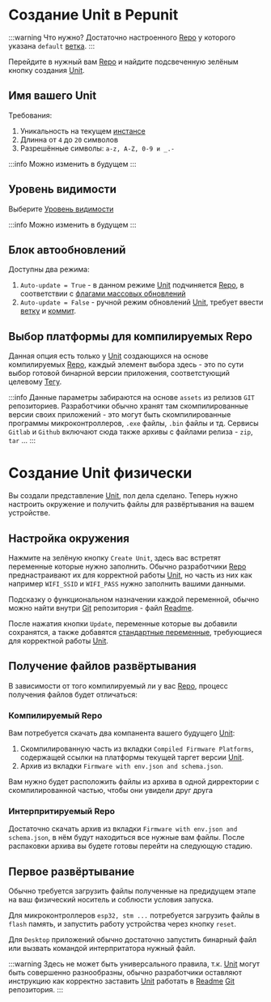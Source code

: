 # Создание Unit в Pepunit

:::warning Что нужно?
Достаточно настроенного [Repo](/definitions#repo) у которого указана `default` [ветка](/definitions#git-branch).
:::

Перейдите в нужный вам [Repo](/definitions#repo) и найдите подсвеченную зелёным кнопку создания [Unit](/definitions#unit).

## Имя вашего Unit

Требования:
1. Уникальность на текущем [инстансе](/definitions#instance)
1. Длинна от `4` до `20` символов
1. Разрешённые символы: `a-z, A-Z, 0-9 и _.-`

:::info
Можно изменить в будущем
:::

## Уровень видимости
Выберите [Уровень видимости](/mechanics/visibility)

:::info
Можно изменить в будущем
:::

## Блок автообновлений

Доступны два режима:
1. `Auto-update = True` - в данном режиме [Unit](/definitions#unit) подчиняется [Repo](/definitions#repo), в соответствии с [флагами массовых обновлений](/user/settings-repo.md#флаги-массовых-обновлении)
2. `Auto-update = False` - ручной режим обновлений [Unit](/definitions#unit), требует ввести [ветку](/definitions#git-branch) и [коммит](/definitions#git-commit).

## Выбор платформы для компилируемых Repo

Данная опция есть только у [Unit](/definitions#unit) создающихся на основе компилируемых [Repo](/definitions#repo), каждый элемент выбора здесь - это по сути выбор готовой бинарной версии приложения, соответстующий целевому [Тегу](/definitions#git-tag).

:::info
Данные параметры забираются на основе `assets` из релизов `GIT` репозиториев. Разработчики обычно хранят там скомпилированные версии своих приложений - это могут быть скомпилированные программы микроконтроллеров, `.exe` файлы, `.bin` файлы и тд. Сервисы `Gitlab` и `Github` включают сюда также архивы с файлами релиза - `zip`, `tar` ...
:::

# Создание Unit физически

Вы создали представление [Unit](/definitions#unit), пол дела сделано. Теперь нужно настроить окружение и получить файлы для развёртывания на вашем устройстве.

## Настройка окружения

Нажмите на зелёную кнопку `Create Unit`, здесь вас встретят переменные которые нужно заполнить. Обычно разработчики [Repo](/definitions#repo) преднастраивают их для корректной работы [Unit](/definitions#unit), но часть из них как например `WIFI_SSID` и `WIFI_PASS` нужно заполнить вашими данными.

Подсказку о функциональном назначении каждой переменной, обычно можно найти внутри [Git](/definitions#git) репозитория - файл [Readme](/definitions#readme-file).

После нажатия кнопки `Update`, переменные которые вы добавили сохранятся, а также добавятся [стандартные переменные](/developer/struct-env-json), требующиеся для корректной работы [Unit](/definitions#unit).

## Получение файлов развёртывания

В зависимости от того компилируемый ли у вас [Repo](/definitions#repo), процесс получения файлов будет отличаться:

### Компилируемый Repo

Вам потребуется скачать два компанента вашего будущего [Unit](/definitions#unit): 
1. Cкомпилированную часть из вкладки `Compiled Firmware Platforms`, содержащей ссылки на платформы текущей таргет версии [Unit](/definitions#unit).
1. Архив из вкладки `Firmware with env.json and schema.json`.

Вам нужно будет расположить файлы из архива в одной дирректории с скомпилированной частью, чтобы они увидели друг друга

### Интерпритируемый Repo

Достаточно скачать архив из вкладки `Firmware with env.json and schema.json`, в нём будут находиться все нужные вам файлы. После распаковки архива вы будете готовы перейти на следующую стадию.

## Первое развёртывание

Обычно требуется загрузить файлы полученные на предидущем этапе на ваш физический носитель и соблюсти условия запуска.

Для микроконтроллеров `esp32, stm ...` потребуется загрузить файлы в `flash` память, и запустить работу устройства через кнопку `reset`.

Для `Desktop` приложений обычно достаточно запустить бинарный файл или вызвать командой интерпритатора нужный файл.

:::warning
Здесь не может быть универсального правила, т.к. [Unit](/definitions#unit) могут быть совершенно разнообразны, обычно разработчики оставляют инструкцию как корректно заставить [Unit](/definitions#unit) работать в [Readme](/definitions#readme-file) [Git](/definitions#git) репозитория.
:::

